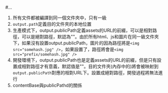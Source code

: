 #...

1. 所有文件都被編譯到同一個文件夾中，只有一級
1. `output.path`定義目的文件夾的本地位置
1. 生產模式下，output.publicPath定義assets的URL的前綴，可以是相對路徑，可以是絕對路徑，默認為""。由於所有html、js和圖片在同一級文件夾下，如果沒有設置output.publicPath，圖片的因為路徑將是`<img src="somehash.jpg" />`，如果設置了，路徑將會是`<img src="prefix/somehash.jpg" />`
1. 開發環境下，output.publicPath也是定義assets的URL的前綴，但是只有設置成相對路徑才有意義，默認值是""。目的文件夾(內存中的)將會被映射到`output.publicPath`對應的相對URL下。設置成絕對路徑，開發過程將無法進行
1. contentBase與publicPathd的關係
